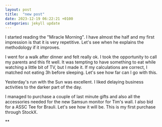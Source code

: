 ```yaml
---
layout: post
title:  "new post"
date: 2023-12-19 06:22:21 +0100
categories: jekyll update
---
```


I started reading the "Miracle Morning". I have almost the half and my first impression is that it is very repetitive. Let's see when he explains the methodology if it improves.  

I went for a walk after dinner and felt really ok. I took the opportunity to call my parents and this fit well. It was tempting to have something to eat while watching a little bit of TV, but I made it. If my calculations are correct, I matched not eating 3h before sleeping. Let's see how far can I go with this.  

Yesterday's run with the Sun was excellent. I liked delaying business activities to the darker part of the day.  

I managed to purchase a couple of last minute gifts and also all the accessories needed for the new Samsun monitor for Tim's wall. I also bid for a ASSC Tee for Brauli. Let's see how it will be. This is my first purchase through StockX.


![]()**&nbsp;



[jekyll-docs]: https://jekyllrb.com/docs/home
[jekyll-gh]:   https://github.com/jekyll/jekyll
[jekyll-talk]: https://talk.jekyllrb.com/
